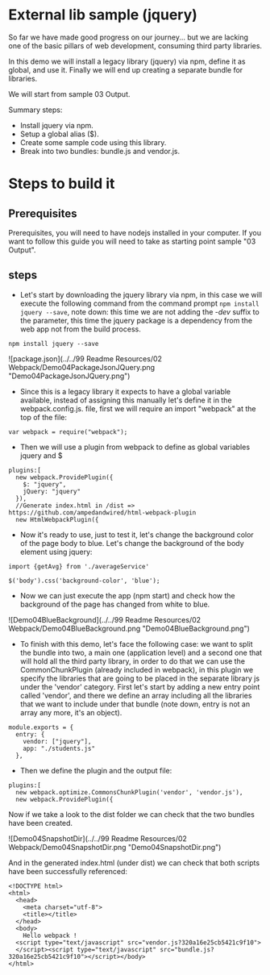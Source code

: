# External lib sample (jquery)

So far we have made good progress on our journey... but we are lacking one of the
basic pillars of web development, consuming third party libraries.

In this demo we will install a legacy library (jquery) via npm, define it as global, and use it. Finally we will end up creating a separate bundle for libraries.

We will start from sample 03 Output.

Summary steps:
 - Install jquery via npm.
 - Setup a global alias ($).
 - Create some sample code using this library.
 - Break into two bundles: bundle.js and vendor.js.


# Steps to build it

## Prerequisites

Prerequisites, you will need to have nodejs installed in your computer. If you want to follow this guide you will need to take as starting point sample "03 Output".

## steps

- Let's start by downloading the jquery library via npm, in this case we will execute the following command from the command prompt ```npm install jquery --save```, note down: this time we are not adding the *-dev* suffix to the parameter, this time the jquery package is a dependency from the web app not  from the build process.

````
npm install jquery --save
````

![package.json](../../99 Readme Resources/02 Webpack/Demo04PackageJsonJQuery.png "Demo04PackageJsonJQuery.png")

- Since this is a legacy library it expects to have a global variable available,
instead of assigning this manually let's define it in the webpack.config.js. file,
first we will require an import "webpack" at the top of the file:

````
var webpack = require("webpack");
````

- Then we will use a plugin from webpack to define as global variables jquery and
$

````
plugins:[
  new webpack.ProvidePlugin({
    $: "jquery",
    jQuery: "jquery"
  }),
  //Generate index.html in /dist => https://github.com/ampedandwired/html-webpack-plugin
  new HtmlWebpackPlugin({
````

- Now it's ready to use, just to test it, let's change the background color of the page body to blue. Let's change the background of the body element using jquery:

````
import {getAvg} from './averageService'

$('body').css('background-color', 'blue');
````

- Now we can just execute the app (npm start) and check how the background of the page has changed from white to blue.

![Demo04BlueBackground](../../99 Readme Resources/02 Webpack/Demo04BlueBackground.png "Demo04BlueBackground.png")

- To finish with this demo, let's face the following case: we want to split the bundle into two, a main one (application level) and a second one that will hold all the third party library, in order to do that we can use the CommonChunkPlugin
(already included in webpack), in this plugin we specify the libraries that are going to be placed in the separate library js under the 'vendor' category. First let's start by adding a new entry point called 'vendor', and there we define an array including all the libraries that we want to include under that bundle (note down, entry is not an array any more, it's an object).

````
module.exports = {
  entry: {
    vendor: ["jquery"],
    app: "./students.js"
  },
````

- Then we define the plugin and the output file:

````
plugins:[
  new webpack.optimize.CommonsChunkPlugin('vendor', 'vendor.js'),
  new webpack.ProvidePlugin({
````

Now if we take a look to the dist folder we can check that the two bundles have been created.

![Demo04SnapshotDir](../../99 Readme Resources/02 Webpack/Demo04SnapshotDir.png "Demo04SnapshotDir.png")


And in the generated index.html (under dist) we can check that both scripts have been successfully referenced:

````
<!DOCTYPE html>
<html>
  <head>
    <meta charset="utf-8">
    <title></title>    
  </head>
  <body>
    Hello webpack !
  <script type="text/javascript" src="vendor.js?320a16e25cb5421c9f10">
  </script><script type="text/javascript" src="bundle.js?320a16e25cb5421c9f10"></script></body>
</html>
````
